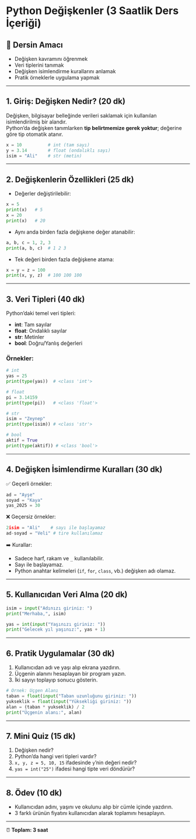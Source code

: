 
# Python Değişkenler (3 Saatlik Ders İçeriği)

## 🎯 Dersin Amacı
- Değişken kavramını öğrenmek  
- Veri tiplerini tanımak  
- Değişken isimlendirme kurallarını anlamak  
- Pratik örneklerle uygulama yapmak  

---

## 1. Giriş: Değişken Nedir? (20 dk)

Değişken, bilgisayar belleğinde verileri saklamak için kullanılan isimlendirilmiş bir alandır.  
Python’da değişken tanımlarken **tip belirtmemize gerek yoktur**; değerine göre tip otomatik atanır.

```python
x = 10          # int (tam sayı)
y = 3.14        # float (ondalıklı sayı)
isim = "Ali"    # str (metin)
```

---

## 2. Değişkenlerin Özellikleri (25 dk)

- Değerler değiştirilebilir:
```python
x = 5
print(x)   # 5
x = 20
print(x)   # 20
```

- Aynı anda birden fazla değişkene değer atanabilir:
```python
a, b, c = 1, 2, 3
print(a, b, c)  # 1 2 3
```

- Tek değeri birden fazla değişkene atama:
```python
x = y = z = 100
print(x, y, z)  # 100 100 100
```

---

## 3. Veri Tipleri (40 dk)

Python’daki temel veri tipleri:  
- **int**: Tam sayılar  
- **float**: Ondalıklı sayılar  
- **str**: Metinler  
- **bool**: Doğru/Yanlış değerleri  

### Örnekler:
```python
# int
yas = 25
print(type(yas))  # <class 'int'>

# float
pi = 3.14159
print(type(pi))   # <class 'float'>

# str
isim = "Zeynep"
print(type(isim)) # <class 'str'>

# bool
aktif = True
print(type(aktif)) # <class 'bool'>
```

---

## 4. Değişken İsimlendirme Kuralları (30 dk)

✅ Geçerli örnekler:
```python
ad = "Ayşe"
soyad = "Kaya"
yas_2025 = 30
```

❌ Geçersiz örnekler:
```python
2isim = "Ali"    # sayı ile başlayamaz
ad-soyad = "Veli" # tire kullanılamaz
```

➡️ Kurallar:
- Sadece harf, rakam ve `_` kullanılabilir.  
- Sayı ile başlayamaz.  
- Python anahtar kelimeleri (`if`, `for`, `class`, vb.) değişken adı olamaz.  

---

## 5. Kullanıcıdan Veri Alma (20 dk)

```python
isim = input("Adınızı giriniz: ")
print("Merhaba,", isim)

yas = int(input("Yaşınızı giriniz: "))
print("Gelecek yıl yaşınız:", yas + 1)
```

---

## 6. Pratik Uygulamalar (30 dk)

1. Kullanıcıdan adı ve yaşı alıp ekrana yazdırın.  
2. Üçgenin alanını hesaplayan bir program yazın.  
3. İki sayıyı toplayıp sonucu gösterin.  

```python
# Örnek: Üçgen Alanı
taban = float(input("Taban uzunluğunu giriniz: "))
yukseklik = float(input("Yüksekliği giriniz: "))
alan = (taban * yukseklik) / 2
print("Üçgenin alanı:", alan)
```

---

## 7. Mini Quiz (15 dk)

1. Değişken nedir?  
2. Python’da hangi veri tipleri vardır?  
3. `x, y, z = 5, 10, 15` ifadesinde `y`’nin değeri nedir?  
4. `yas = int("25")` ifadesi hangi tipte veri döndürür?  

---

## 8. Ödev (10 dk)

- Kullanıcıdan adını, yaşını ve okulunu alıp bir cümle içinde yazdırın.  
- 3 farklı ürünün fiyatını kullanıcıdan alarak toplamını hesaplayın.  

---

⏰ **Toplam: 3 saat**
